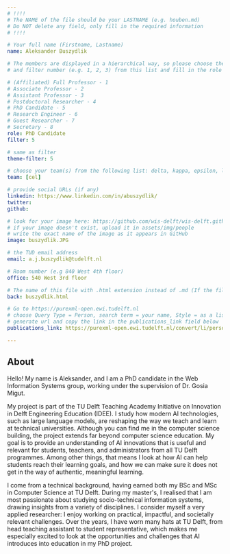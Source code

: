 ```yaml
---
# !!!!
# The NAME of the file should be your LASTNAME (e.g. houben.md)
# Do NOT delete any field, only fill in the required information
# !!!! 

# Your full name (Firstname, Lastname)
name: Aleksander Buszydlik

# The members are displayed in a hierarchical way, so please choose the role (e.g. Full Professor, Assistant Professor etc) 
# and filter number (e.g. 1, 2, 3) from this list and fill in the role and filter from below:

# (Affiliated) Full Professor - 1
# Associate Professor - 2
# Assistant Professor - 3
# Postdoctoral Researcher - 4
# PhD Candidate - 5
# Research Engineer - 6 
# Guest Researcher - 7
# Secretary - 8
role: PhD Candidate
filter: 5

# same as filter
theme-filter: 5

# choose your team(s) from the following list: delta, kappa, epsilon, lambda, cel
team: [cel]

# provide social URLs (if any)
linkedin: https://www.linkedin.com/in/abuszydlik/
twitter: 
github: 

# look for your image here: https://github.com/wis-delft/wis-delft.github.io/tree/master/assets/img/people 
# if your image doesn't exist, upload it in assets/img/people 
# write the exact name of the image as it appears in GitHub  
image: buszydlik.JPG

# the TUD email address
email: a.j.buszydlik@tudelft.nl

# Room number (e.g 840 West 4th floor)
office: 540 West 3rd floor

# The name of this file with .html extension instead of .md (If the filename is ionescu.md, the "back" field will be ionescu.html)
back: buszydlik.html

# Go to https://purexml-open.ewi.tudelft.nl 
# choose Query Type = Person, search term = your name, Style = as a list
# generate url and copy the link in the publications_link field below
publications_link: https://purexml-open.ewi.tudelft.nl/convert/li/persons/0047819e-e8d7-40e0-b3b5-78dbad43f401

---
```


## About
Hello! My name is Aleksander, and I am a PhD candidate in the Web Information Systems group, working under the supervision of Dr. Gosia Migut.

My project is part of the TU Delft Teaching Academy Initiative on Innovation in Delft Engineering Education (IDEE). I study how modern AI technologies, such as large language models, are reshaping the way we teach and learn at technical universities. Although you can find me in the computer science building, the project extends far beyond computer science education. My goal is to provide an understanding of AI innovations that is useful and relevant for students, teachers, and administrators from all TU Delft programmes. Among other things, that means I look at how AI can help students reach their learning goals, and how we can make sure it does not get in the way of authentic, meaningful learning.

I come from a technical background, having earned both my BSc and MSc in Computer Science at TU Delft. During my master's, I realised that I am most passionate about studying socio-technical information systems, drawing insights from a variety of disciplines. I consider myself a very applied researcher: I enjoy working on practical, impactful, and societally relevant challenges. Over the years, I have worn many hats at TU Delft, from head teaching assistant to student representative, which makes me especially excited to look at the opportunities and challenges that AI introduces into education in my PhD project.